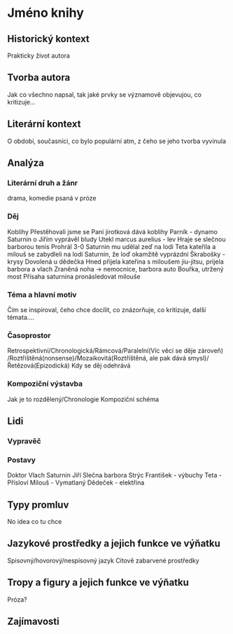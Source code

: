 # Jméno knihy

## Historický kontext
Prakticky život autora 

## Tvorba autora
Jak co všechno napsal, tak jaké prvky se významově objevujou, co kritizuje...

## Literární kontext
O období, současníci, co bylo populární atm, z čeho se jeho tvorba vyvinula

## Analýza
### Literární druh a žánr
drama, komedie psaná v próze

### Děj
Koblihy
Přestěhovali jsme se
Paní jirotková dává koblihy
Parník - dynamo
Saturnin o Jiřím vyprávěl bludy
Utekl marcus aurelius - lev
Hraje se slečnou barborou tenis
Prohrál 3-0
Saturnin mu udělal zeď na lodi
Teta kateřila a milouš se zabydleli na lodi
Saturnin, že loď okamžitě vyprázdní
Škrabošky - krysy
Dovolená u dědečka
Hned přijela kateřina s miloušem
jiu-jitsu, prijela barbora a vlach
Zraněná noha -> nemocnice, barbora auto
Bouřka, utržený most
Přísaha saturnina pronásledovat milouše
	


### Téma a hlavní motiv
Čím se inspiroval, čeho chce docílit, co znázorňuje, co kritizuje, další témata....

### Časoprostor
Retrospektivní/Chronologická/Rámcová/Paralelní(Víc věcí se děje zároveň)
/Roztříštěná(nonsense)/Mozaikovitá(Roztříštěná, ale pak dává smysl)/Řetězová(Epizodická)
Kdy se děj odehrává

### Kompoziční výstavba
Jak je to rozdělený/Chronologie
Kompoziční schéma

## Lidi
### Vypravěč

### Postavy
Doktor Vlach
Saturnin
Jiří
Slečna barbora
Strýc František - výbuchy
Teta - Přísloví
Milouš - Vymatlaný
Dědeček - elektřina

## Typy promluv
No idea co tu chce

## Jazykové prostředky a jejich funkce ve výňatku
Spisovný/hovorový/nespisovný jazyk
Citově zabarvené prostředky

## Tropy a figury a jejich funkce ve výňatku
Próza?

## Zajímavosti
